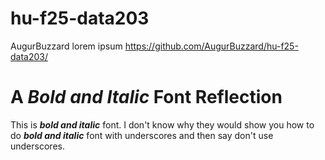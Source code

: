 # hu-f25-data203
AugurBuzzard
lorem ipsum
https://github.com/AugurBuzzard/hu-f25-data203/
# A ***Bold and Italic*** Font Reflection
This is ***bold and italic*** font.
I don't know why they would show you how to do ___bold and italic___ font with underscores and then say don't use underscores.
